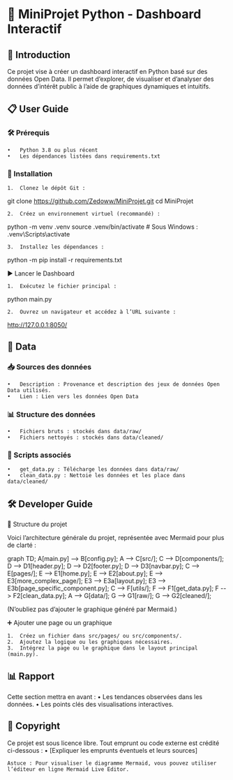 # 🎯 MiniProjet Python - Dashboard Interactif

## 📖 Introduction

Ce projet vise à créer un dashboard interactif en Python basé sur des données Open Data.
Il permet d’explorer, de visualiser et d’analyser des données d’intérêt public à l’aide de graphiques dynamiques et intuitifs.

## 📋 User Guide

### 🛠️ Prérequis

	•	Python 3.8 ou plus récent
	•	Les dépendances listées dans requirements.txt

### 🚀 Installation

	1.	Clonez le dépôt Git :

git clone https://github.com/Zedoww/MiniProjet.git
cd MiniProjet


	2.	Créez un environnement virtuel (recommandé) :

python -m venv .venv
source .venv/bin/activate  # Sous Windows : .venv\Scripts\activate


	3.	Installez les dépendances :

python -m pip install -r requirements.txt



▶️ Lancer le Dashboard

	1.	Exécutez le fichier principal :

python main.py


	2.	Ouvrez un navigateur et accédez à l’URL suivante :
http://127.0.0.1:8050/

## 📂 Data

### 📥 Sources des données

	•	Description : Provenance et description des jeux de données Open Data utilisés.
	•	Lien : Lien vers les données Open Data

### 📊 Structure des données

	•	Fichiers bruts : stockés dans data/raw/
	•	Fichiers nettoyés : stockés dans data/cleaned/

### 📜 Scripts associés

	•	get_data.py : Télécharge les données dans data/raw/
	•	clean_data.py : Nettoie les données et les place dans data/cleaned/

## 🛠️ Developer Guide

📂 Structure du projet

Voici l’architecture générale du projet, représentée avec Mermaid pour plus de clarté :

graph TD;
    A[main.py] --> B[config.py];
    A --> C[src/];
    C --> D[components/];
    D --> D1[header.py];
    D --> D2[footer.py];
    D --> D3[navbar.py];
    C --> E[pages/];
    E --> E1[home.py];
    E --> E2[about.py];
    E --> E3[more_complex_page/];
    E3 --> E3a[layout.py];
    E3 --> E3b[page_specific_component.py];
    C --> F[utils/];
    F --> F1[get_data.py];
    F --> F2[clean_data.py];
    A --> G[data/];
    G --> G1[raw/];
    G --> G2[cleaned/];

(N’oubliez pas d’ajouter le graphique généré par Mermaid.)

➕ Ajouter une page ou un graphique

	1.	Créez un fichier dans src/pages/ ou src/components/.
	2.	Ajoutez la logique ou les graphiques nécessaires.
	3.	Intégrez la page ou le graphique dans le layout principal (main.py).

## 📊 Rapport

Cette section mettra en avant :
	•	Les tendances observées dans les données.
	•	Les points clés des visualisations interactives.

## 📜 Copyright

Ce projet est sous licence libre.
Tout emprunt ou code externe est crédité ci-dessous :
	•	[Expliquer les emprunts éventuels et leurs sources]

	Astuce : Pour visualiser le diagramme Mermaid, vous pouvez utiliser l’éditeur en ligne Mermaid Live Editor.